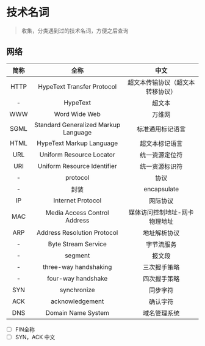# 技术名词
> 收集，分类遇到过的技术名词，方便之后查询

## 网络

| 简称  |                 全称                 |               中文               |
| :---: | :----------------------------------: | :------------------------------: |
| HTTP  |      HypeText Transfer Protocol      | 超文本传输协议（超文本转移协议） |
|   -   |               HypeText               |              超文本              |
|  WWW  |            Word Wide Web             |              万维网              |
| SGML  | Standard Generalized Markup Language |         标准通用标记语言         |
| HTML  |       HypeText Markup Language       |          超文本标记语言          |
|  URL  |       Uniform Resource Locator       |          统一资源定位符          |
|  URI  |     Uniform Resource Identifier      |          统一资源标识符          |
|   -   |               protocol               |               协议               |
|   -   |                 封装                 |           encapsulate            |
|  IP   |          Internet Protocol           |             网际协议             |
|  MAC  |     Media Access Control Address     |  媒体访问控制地址-网卡物理地址   |
|  ARP  |     Address Resolution Protocol      |           地址解析协议           |
|   -   |         Byte Stream Service          |            字节流服务            |
|   -   |               segment                |              报文段              |
|   -   |        three-way handshaking         |           三次握手策略           |
|   -   |          four-way handshake          |           四次握手策略           |
|  SYN  |             synchronize              |             同步字符             |
|  ACK  |           acknowledgement            |             确认字符             |
|  DNS  |          Domain Name System          |           域名管理系统           |

* [ ] FIN全称
* [ ] SYN，ACK 中文